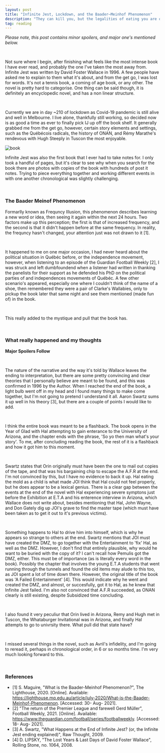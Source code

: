 ```yaml
---
layout: post
title: "Infinite Jest, Lockdown, and the Baader–Meinhof Phenomenon"
description: "They can kill you, but the legalities of eating you are quite a bit dicier"
tag: reading
---
```

*Please note, this post contains minor spoilers, and major one's mentioned below.*

<br>

Not sure where I begin, after finishing what feels like the most intense book I have ever read, and probably the one I've taken the most away from. Infinite Jest was written by David Foster Wallace in 1996. A few people have asked me to explain to them what it's about, and from the get go, I was lost for words. It's not a tennis book, a coming of age book, or any other. The novel is pretty hard to categorise. One thing can be said though, it is definitely an encyclopedic novel, and has a non linear structure.

<br>

Currently we are in day ~210 of lockdown as Covid-19 pandemic is still alive and well in Melbourne. I live alone, thankfully still working, so decided now is as good a time as ever to finally pick IJ up off the book shelf. It generally grabbed me from the get go, however, certain story elements and settings, such as the Québécois radicals, the history of ONAN, and Rémy Marathe's rendevous with Hugh Steeply in Tuscon the most enjoyable. 

![book](https://i.imgur.com/3qbjGVk.jpg)

Infinite Jest was also the first book that I ever had to take notes for. I only took a handful of pages, but it's clear to see why when you search for the book there are photos with copies of the book with hundreds of post it notes. Trying to piece everything together and working different events in with one another chronological was slightly challenging.

<br>

### The Baader Meinof Phenomenon
Formarlly known as Frequncy Illusion, this phenomenon describes learning a new word or idea, then seeing it again within the next 24 hours. Two factors make up this perception; the first is that of increased frequency, and the second is that it didn't happen before at the same frequency. In reality, the frequncy hasn't changed, your attention just was not drawn to it [1]. 

<br>

It happened to me on one major occasion, I had never heard about the political situation in Québéc before, or the independence movement, however, when listening to an episode of the Guardian Football Weekly [2], I was struck and left dumbfoundend when a listener had written in thanking the panelists for their support as he defended his PhD on the political parties of and independences movements of Québéc. A few other scenario's appeared, especially one where I couldn't think of the name of a shoe, then remembered they were a pair of Clarke's Wallabies, only to pickup the book later that same night and see them mentioned (made fun of) in the book.

<br>

This really added to the mystique and pull that the book has.

<br>

### What really happened and my thoughts
**Major Spoilers Follow**

<br>

The nature of the narrative and the way it's told by Wallace leaves the ending to interpretation, but there are some pretty convincing and clear theories that I personally believe are meant to be found, and this was confirmed in 1996 by the Author. When I reached the end of the book, a light bulb went off in my head and I found many things to make come together, but I'm not going to pretend I understand it all. Aaron Swartz sums it up well in his theory [3], but there are a couple of points I would like to add.

<br>

I think the entire book was meant to be a flashback. The book opens in the Year of Glad with Hal attempting to gain enterance to the University of Arizona, and the chapter ends with the phrase, 'So yo then man what's your story'. To me, after concluding reading the book, the rest of it is a flashback and how it got him to this moment. 

<br>

Swartz states that Orin originally must have been the one to mail out copies of the tape, and that was his bargaining chip to escape the A.F.R at the end. I'm not convinced by this, but I have no evidence to back it up. Hal eating the mold as a child is what made JOI think that Hal could not feel properly, but he does appear to be a lexical genius. There is a clear gap between the events at the end of the novel with Hal experiencing severe symptons just before the Exhibition at E.T.A and his enterence interview in Arizona, which Wallace does not write about, besides mentioning that Hal, John Wayne, and Don Gately dig up JOI's grave to find the master tape (which must have been taken as to get it out to it's previous victims). 

<br>

Something happens to Hal to drive him into himself, which is why he appears so strange to others at the end. Swartz mentions that JOI must have created the DMZ, to go together with the Entertainment to 'fix' Hal, as well as the DMZ. However, I don't find that entirely plausible, why would he want to be buried with the copy of it? I can't recall how Pemulis got the DMZ, either. This must be of importance (as is literally every word in the book). Possibly the chapter that involves the young E.T.A students that went running through the tunnels and found the old items may alude to this too, as JOI spent a lot of time down there. However, the original title of the book was 'A Failed Entertainment' [4]. This would indicate why he went and created the DMZ, and almost, or succesfully, got it to Hal, as he knew that Infinite Jest failed. I'm also not convinced that A.F.R succeeded, as ONAN clearly is still existing, despite Subsidized time concluding.

<br>

I also found it very peculiur that Orin lived in Arizona, Remy and Hugh met in Tuscon, the Whataburger Invitational was in Arizona, and finally Hal attempts to go to univrsity there. What pull did that state have?

<br>

I missed several things in the novel, such as Avril's infidelity, and I'm going to reread it, perhaps in chronological order, in 6 or so months time. I'm very much looking forward to this.

<br>

### References
* [1] S. Maguire, "What is the Baader-Meinhof Phenomenon?", The Lighthouse, 2020. [Online]. Available: https://lighthouse.mq.edu.au/article/july-2020/What-is-the-Baader-Meinhof-Phenomenon. [Accessed: 30- Aug- 2021].
* [2] "The return of the Premier League and farewell Gerd Müller", Football Weekly, 2021. [Online]. Available: https://www.theguardian.com/football/series/footballweekly. [Accessed: 18- Aug- 2021].
* [3] A. Swartz, "What Happens at the End of Infinite Jest? (or, the Infinite Jest ending explained)", Raw Thought, 2009.
* [4] D. LIPSKY, "The Lost Years & Last Days of David Foster Wallace", Rolling Stone, no. 1064, 2008.
